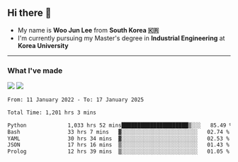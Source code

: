 ## Hi there 👋

- My name is **Woo Jun Lee** from **South Korea 🇰🇷**
- I'm currently pursuing my Master's degree in **Industrial Engineering** at **Korea University**

---

### What I've made

<a href="https://share.streamlit.io/tomtom1103/kuiai_hackathon_2022/main/JL_app.py"><img src="https://img.shields.io/badge/Journey Lee-161B22?style=for-the-badge&logo=streamlit&logoColor=FF4B4B"/></a> <a href="https://jeon-100.github.io/Dangzang/"><img src="https://img.shields.io/badge/당신을 위한 장학금, 당장!-161B22?style=for-the-badge&logo=react&logoColor=#61DAFB"/></a>

<!--START_SECTION:waka-->

```txt
From: 11 January 2022 - To: 17 January 2025

Total Time: 1,201 hrs 3 mins

Python             1,033 hrs 52 mins█████████████████████▒░░░   85.49 %
Bash               33 hrs 7 mins   ▓░░░░░░░░░░░░░░░░░░░░░░░░   02.74 %
YAML               30 hrs 34 mins  ▓░░░░░░░░░░░░░░░░░░░░░░░░   02.53 %
JSON               17 hrs 16 mins  ▒░░░░░░░░░░░░░░░░░░░░░░░░   01.43 %
Prolog             12 hrs 39 mins  ▒░░░░░░░░░░░░░░░░░░░░░░░░   01.05 %
```

<!--END_SECTION:waka-->
